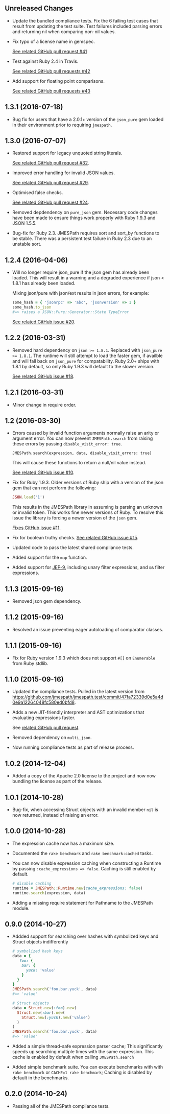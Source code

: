 Unreleased Changes
------------------

* Update the bundled compliance tests. Fix the 6 failing test cases that result
  from updating the test suite. Test failures included parsing errors and
  returning nil when comparing non-nil values.

* Fix typo of a license name in gemspec.

  [See related GitHub pull request #41](https://github.com/jmespath/jmespath.rb/pull/41)

* Test against Ruby 2.4 in Travis.

  [See related GitHub pull requests #42](https://github.com/jmespath/jmespath.rb/pull/42)

* Add support for floating point comparisons.

  [See related GitHub pull requests #43](https://github.com/jmespath/jmespath.rb/pull/43)

1.3.1 (2016-07-18)
------------------

* Bug fix for users that have a 2.0.1+ version of the `json_pure` gem loaded
  in their environment prior to requiring `jmespath`.

1.3.0 (2016-07-07)
------------------

* Restored support for legacy unquoted string literals.

  [See related GitHub pull request #32](https://github.com/jmespath/jmespath.rb/pull/32).

* Improved error handling for invalid JSON values.

  [See related GitHub pull request #29](https://github.com/jmespath/jmespath.rb/pull/29).

* Optimised false checks.

  [See related GitHub pull request #24](https://github.com/jmespath/jmespath.rb/pull/24).

* Removed depdendency on `pure_json` gem. Necessary code changes have been
  made to ensure things work properly with Ruby 1.9.3 and JSON 1.5.5.

* Bug-fix for Ruby 2.3. JMESPath requires sort and sort_by functions to be stable.
  There was a persistent test failure in Ruby 2.3 due to an unstable sort.

1.2.4 (2016-04-06)
------------------

* Will no longer require json_pure if the json gem has already been loaded.
  This will result in a warning and a degraded experience if json < 1.8.1
  has already been loaded.

  Mixing json/pure with json/ext results in json errors, for example:

  ```ruby
  some_hash = { 'jsonrpc' => 'abc', 'jsonversion' => 1 }
  some_hash.to_json
  #=> raises a JSON::Pure::Generator::State TypeError
  ```

  [See related GitHub issue #20](https://github.com/jmespath/jmespath.rb/issues/20).

1.2.2 (2016-03-31)
------------------

* Removed hard dependency on `json >= 1.8.1`. Replaced with `json_pure >= 1.8.1`.
  The runtime will still attempt to load the faster gem, if availble and will fall
  back on `json_pure` for compatability. Ruby 2.0+ ships with 1.8.1 by default,
  so only Ruby 1.9.3 will default to the slower version.

  [See related GitHub issue #18](https://github.com/jmespath/jmespath.rb/pull/18).

1.2.1 (2016-03-31)
------------------

* Minor change in require order.

1.2 (2016-03-30)
------------------

* Errors caused by invalid function arguments normally raise
  an arity or argument error. You can now prevent `JMESPath.search`
  from raising these errors by passing `disable_visit_error: true`.

  ```
  JMESPath.search(expression, data, disable_visit_errors: true)
  ```

  This will cause these functions to return a null/nil value instead.

  [See related GitHub issue #10](https://github.com/jmespath/jmespath.rb/pull/10).

* Fix for Ruby 1.9.3. Older versions of Ruby ship with a version of the json
  gem that can not perform the following:

  ```ruby
  JSON.load('1')
  ```

  This results in the JMESPath library in assuming is parsing an unknown or
  invalid token. This works fine newer versions of Ruby. To resolve this issue
  the library is forcing a newer version of the `json` gem.

  [Fixes GitHub issue #11](https://github.com/jmespath/jmespath.rb/issues/11).

* Fix for boolean truthy checks.
  [See related GitHub issue #15](https://github.com/jmespath/jmespath.rb/pull/15).

* Updated code to pass the latest shared compliance tests.

* Added support for the `map` function.

* Added support for [JEP-9](https://github.com/jmespath/jmespath.site/blob/master/docs/proposals/improved-filters.rst),
  including unary filter expressions, and `&&` filter expressions.

1.1.3 (2015-09-16)
------------------

* Removed json gem dependency.

1.1.2 (2015-09-16)
------------------

* Resolved an issue preventing eager autoloading of comparator classes.

1.1.1 (2015-09-16)
------------------

* Fix for Ruby version 1.9.3 which does not support `#[]`
  on `Enumerable` from Ruby stdlib.

1.1.0 (2015-09-16)
------------------

* Updated the compliance tests. Pulled in the latest version from
  https://github.com/jmespath/jmespath.test/commit/47fa72339d0e5a4d0e9a12264048fc580ed0bfd8.

* Adds a new JIT-friendly interpreter and AST optimizations that evaluating
  expressions faster.

  See [related GitHub pull request](https://github.com/jmespath/jmespath.rb/pull/4).

* Removed dependency on `multi_json`.

* Now running compliance tests as part of release process.

1.0.2 (2014-12-04)
------------------

* Added a copy of the Apache 2.0 license to the project and now
  now bundling the license as part of the release.

1.0.1 (2014-10-28)
------------------

* Bug-fix, when accessing Struct objects with an invalid member
  `nil` is now returned, instead of raising an error.

1.0.0 (2014-10-28)
------------------

* The expression cache now has a maximum size.

* Documented the `rake benchmark` and `rake benchmark:cached` tasks.

* You can now disable expression caching when constructing a Runtime by
  passing `:cache_expressions => false`. Caching is still enabled by
  default.

  ```ruby
  # disable caching
  runtime = JMESPath::Runtime.new(cache_expressions: false)
  runtime.search(expression, data)
  ```

* Adding a missing require statement for Pathname to the JMESPath module.

0.9.0 (2014-10-27)
------------------

* Addded support for searching over hashes with symbolized keys and Struct
  objects indifferently

  ```ruby
  # symbolized hash keys
  data = {
     foo: {
      bar: {
        yuck: 'value'
      }
    }
  }
  JMESPath.search('foo.bar.yuck', data)
  #=> 'value'

  # Struct objects
  data = Struct.new(:foo).new(
    Struct.new(:bar).new(
      Struct.new(:yuck).new('value')
    )
  )
  JMESPath.search('foo.bar.yuck', data)
  #=> 'value'
  ```

* Added a simple thread-safe expression parser cache; This significantly speeds
  up searching multiple times with the same expression. This cache is enabled
  by default when calling `JMESPath.search`

* Added simple benchmark suite. You can execute benchmarks with with `rake benchmark`
  or `CACHE=1 rake benchmark`; Caching is disabled by default in the benchmarks.

0.2.0 (2014-10-24)
------------------

* Passing all of the JMESPath compliance tests.

